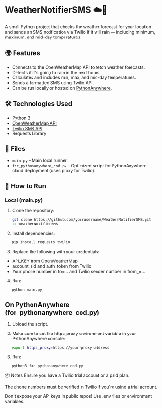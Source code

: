 # WeatherNotifierSMS ☁️📩

A small Python project that checks the weather forecast for your location and sends an SMS notification via Twilio if it will rain — including minimum, maximum, and mid-day temperatures.

## 🌍 Features

- Connects to the OpenWeatherMap API to fetch weather forecasts.
- Detects if it's going to rain in the next hours.
- Calculates and includes min, max, and mid-day temperatures.
- Sends a formatted SMS using Twilio API.
- Can be run locally or hosted on [PythonAnywhere](https://www.pythonanywhere.com/).

## 🛠 Technologies Used

- Python 3
- [OpenWeatherMap API](https://openweathermap.org/forecast5)
- [Twilio SMS API](https://www.twilio.com/docs/sms/send-messages)
- Requests Library

## 📁 Files

- `main.py` – Main local runner.
- `for_pythonanywhere_cod.py` – Optimized script for PythonAnywhere cloud deployment (uses proxy for Twilio).

## 🚀 How to Run

### Local (main.py)
1. Clone the repository:
   ```bash
   git clone https://github.com/yourusername/WeatherNotifierSMS.git
   cd WeatherNotifierSMS
   
2. Install dependencies:
  ```bash
     pip install requests twilio
```
3. Replace the following with your credentials:

  - API_KEY from OpenWeatherMap
  - account_sid and auth_token from Twilio
  - Your phone number in to=... and Twilio sender number in from_=...
4. Run:
  ```bash
     python main.py
```

## On PythonAnywhere (for_pythonanywhere_cod.py)
1. Upload the script.

2. Make sure to set the https_proxy environment variable in your PythonAnywhere console:
  ```bash
     export https_proxy=https://your-proxy-address
```
3. Run:
  ```bash
     python3 for_pythonanywhere_cod.py
```

📦 Notes
Ensure you have a Twilio trial account or a paid plan.

The phone numbers must be verified in Twilio if you're using a trial account.

Don't expose your API keys in public repos! Use .env files or environment variables.
